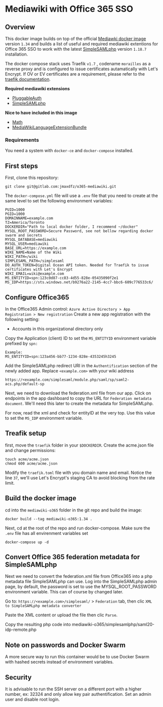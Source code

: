 # Mediawiki with Office 365 SSO #
## Overview ##
This docker image builds on top of the official [Mediawki docker image](https://hub.docker.com/_/mediawiki) version `1.34` and builds a list of useful and required mediawiki extentions for Office 365 SSO to work with the latest [SimpleSAMLphp](https://simplesamlphp.org/download) version `1.18.7` installation.

The docker compose stack uses Traefik `v1.7` , codename `morailles` as a reverse proxy and is configured to issue certificates autamatically with Let's Encrypt. If OV or EV certificates are a requirement, please refer to the [traefik documentation](https://docs.traefik.io/v1.7/configuration/backends/docker/).

__Required mediawiki extensions__
* [PluggableAuth](https://www.mediawiki.org/wiki/Extension:PluggableAuth)
* [SimpleSAMLphp](https://www.mediawiki.org/wiki/Extension:SimpleSAMLphp)

__Nice to have included in this image__
* [Math](https://www.mediawiki.org/wiki/Extension:Math)
* [MediaWikiLanguageExtensionBundle](https://www.mediawiki.org/wiki/MediaWiki_Language_Extension_Bundle)

### Requirements ###
You need a system with `docker-ce` and `docker-compose` installed.

## First steps ##
First, clone this repository:
```
git clone git@gitlab.com:jmaxdfz/o365-mediawiki.git
```

The `docker-compose.yml` file will use a `.env` file that you need to create at the same level to set the following environment variables:

```
PUID=1000
PGID=1000
DOMAINNAME=example.com
TZ=America/Toronto
DOCKERDIR="Path to local docker folder, I recommend ~/docker"
MYSQL_ROOT_PASSWORD=Secure Password, see not bellow regarding docker swarm and secrets
MYSQL_DATABASE=mediawiki
MYSQL_USER=mediawiki
BASE_URL=https://example.com
WIKE_NAME=Name of the Wiki
WIKI_PATH=/wiki
SIMPLESAML_PATH=/simplesaml
DO_AUTH_TOKEN=Digital Ocean API token. Needed for Traefik to issue certificates with Let's Encrypt
WIKI_EMAIL=wiki@example.com
MS_ENTITYID=spn:123c0d87-cc83-4d55-828e-05435090f2e1
MS_IDP=https://sts.windows.net/b9276a22-2145-4cc7-bbc6-609c776533c6/
```
## Configure Office365 ##
In the Office365 Admin control:
`Azure Active Directory > App Registration > New registration`
Create a new app registration with the following setting:

* Accounts in this organizational directory only 

Copy the Application (client) ID to set the `MS_ENTITYID` environment variable prefixed by `spn:`
```
Example:
MS_ENTITYID=spn:123a456-bb77-1234-828e-4353245h3245
```
Add the SimpleSAMLphp redirect URI in the `Authentification` section of the newly added app. Replace `<example.com>` with your wiki address
```
https://<example.com/simplesaml/module.php/saml/sp/saml2-acs.php/default-sp
```

Next, we need to download the federation.xml file from our app. Click on endpoints in the app dashboard to copy the URL for `Federation metadata document`. We'll need this later to create the metadata for SimpleSAMLphp.

For now, read the xml and check for entityID at the very top. Use this value to set the `MS_IDP` environment variable.

## Treafik setup ##
first, move the `traefik` folder in your `$DOCKERDIR`. Create the acme.json file and change permissions:
```
touch acme/acme.json
chmod 600 acme/acme.json
```
Modify the `traefik.toml` file with you domain name and email. Notice the line `37`, we'll use Let's Encrypt's staging CA to avoid blocking from the rate limit.

## Build the docker image ##
cd into the `mediawiki-o365` folder in the git repo and build the image:
```
docker build --tag mediawiki-o365:1.34 .
```
Next, cd at the root of the repo and run docker-compose. Make sure the `.env` file has all envirenment variables set
```
docker-compose up -d
```
## Convert Office 365 federation metadata for SimpleSAMLphp
Next we need to convert the federation.xml file from Office365 into a php metadata file SimpleSAMLphp can use. Log into the SimpleSAMLphp admin page, by default, the password is set to use the MYSQL_ROOT_PASSWORD environment variable. This can of course by changed later.

Go to: `https://<example.com>/simplesaml/` > `Federation` tab, then clic `XML to SimpleSAMLphp metadata converter`

Paste the XML content or upload the file then clic `Parse`. 

Copy the resulting php code into mediawiki-o365/simplesamlphp/saml20-idp-remote.php

## Note on passwords and Docker Swarm ##
A more secure way to run this container would be to use Docker Swarm with hashed secrets instead of environment variables.

## Security ##
It is advisable to run the SSH server on a different port with a higher number, ex: 32324 and only allow key pair authentification.
Set an admin user and disable root login.
